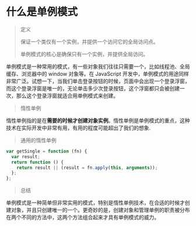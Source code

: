 # 什么是单例模式

> 定义
>
> 保证一个类仅有一个实例，并提供一个访问它的全局访问点。
>
> 单例模式的核心是确保只有一个实例，并提供全局访问。

单例模式是一种常用的模式，有一些对象我们往往只需要一个，比如线程池、全局缓存、浏览器中的 window 对象等。在 JavaScript 开发中，单例模式的用途同样非常广泛。试想一下，当我们单击登录按钮的时候，页面中会出现一个登录浮窗，而这个登录浮窗是唯一的，无论单击多少次登录按钮，这个浮窗都只会被创建一次，那么这个登录浮窗就适合用单例模式来创建。

> 惰性单例

惰性单例指的是在**需要的时候才创建对象实例**。惰性单例是单例模式的重点，这种技术在实际开发中非常有用，有用的程度可能超出了我们的想象.

> 通用的惰性单例

```javascript
var getSingle = function (fn) {
  var result;
  return function () {
    return result || (result = fn.apply(this, arguments));
  };
};
```

> 总结

单例模式是一种简单但非常实用的模式，特别是惰性单例技术，在合适的时候才创建对象，并且只创建唯一的一个。更奇妙的是，创建对象和管理单例的职责被分布在两个不同的方法中，这两个方法组合起来才具有单例模式的威力。
